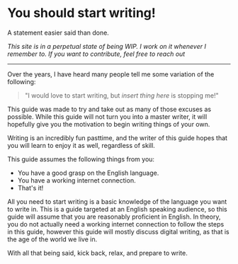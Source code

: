 # You should start writing!

A statement easier said than done.  

*This site is in a perpetual state of being WIP. I work on it whenever I remember to. If you want to contribute, feel free to reach out*

---

Over the years, I have heard many people tell me some variation of the following:

>"I would love to start writing, but *insert thing here* is stopping me!"

This guide was made to try and take out as many of those excuses as possible. While this guide will not turn you into a master writer, it will hopefully give you the motivation to begin writing things of your own.

Writing is an incredibly fun pasttime, and the writer of this guide hopes that you will learn to enjoy it as well, regardless of skill.

This guide assumes the following things from you:

- You have a good grasp on the English language.
- You have a working internet connection.
- That's it!

All you need to start writing is a basic knowledge of the language you want to write in. This is a guide targeted at an English speaking audience, so this guide will assume that you are reasonably proficient in English. In theory, you do not actually need a working internet connection to follow the steps in this guide, however this guide will mostly discuss digital writing, as that is the age of the world we live in.

With all that being said, kick back, relax, and prepare to write.
